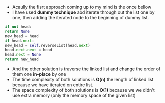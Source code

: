 * Acaully the fisrt approach coming up to my mind is the once bellow
* I have used **dummy technique** abd iterate through out the list one by one, then adding the iterated node to the beginning of dummy list.
```py
if not head:
return None
new_head = head
if head.next:
new_head = self.reverseList(head.next)
head.next.next = head
head.next = None
return new_head
```
* And the other solution is traverse the linked list and change the order of them one **in-place** by one
​
* The time complexity of both solutions is **O(n)** the length of linked list because we have iterated on entire list.
* The space complexity of both solutions is **O(1)** because we we didn't use extra memory (only the memory space of the given list)
